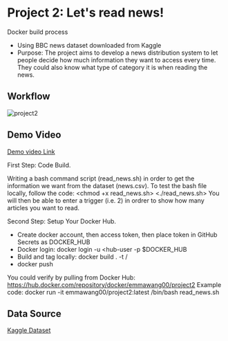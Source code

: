 # Project 2: Let's read news!
Docker build process

- Using BBC news dataset downloaded from Kaggle
- Purpose: The project aims to develop a news distribution system to let people decide how much information they want to access every time. They could also know what type of category it is when reading the news.

## Workflow
![project2](https://user-images.githubusercontent.com/112578755/194790708-faafc08a-51c6-45b1-b5f1-386a3fbe34f8.jpg)

## Demo Video

[Demo video Link](https://user-images.githubusercontent.com/112578755/194793793-7dc3e8e3-a23e-4d0d-8c6b-c2a3d22cfba5.mp4)

First Step: Code Build.

Writing a bash command script (read_news.sh) in order to get the information we want from the dataset (news.csv).
To test the bash file locally, follow the code:
<chmod +x read_news.sh>
<./read_news.sh>
You will then be able to enter a trigger (i.e. 2) in ordrer to show how many articles you want to read.

Second Step: Setup Your Docker Hub.

* Create docker account, then access token, then place token in GitHub Secrets as DOCKER_HUB
* Docker login: docker login -u <hub-user -p $DOCKER_HUB
* Build and tag locally: docker build . -t <hub-user>/<repo-name>
* docker push

You could verify by pulling from Docker Hub: https://hub.docker.com/repository/docker/emmawang00/project2
Example code: 
docker run -it emmawang00/project2:latest /bin/bash read_news.sh


## Data Source
[Kaggle Dataset](https://www.kaggle.com/datasets/hgultekin/bbcnewsarchive)